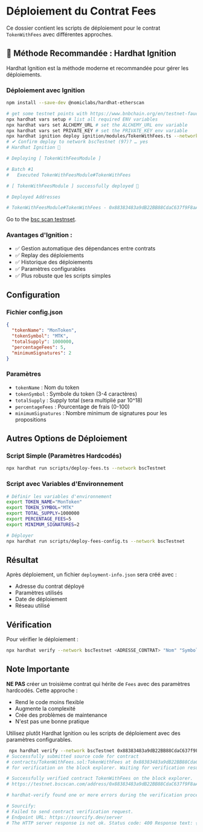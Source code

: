 # Déploiement du Contrat Fees

Ce dossier contient les scripts de déploiement pour le contrat `TokenWithFees` avec différentes approches.

## 🚀 Méthode Recommandée : Hardhat Ignition

Hardhat Ignition est la méthode moderne et recommandée pour gérer les déploiements.

### Déploiement avec Ignition


```bash
npm install --save-dev @nomiclabs/hardhat-etherscan

# get some testnet points with https://www.bnbchain.org/en/testnet-faucet
npx hardhat vars setup # list all required ENV variables
npx hardhat vars set ALCHEMY_URL # set the ALCHEMY_URL env variable
npx hardhat vars set PRIVATE_KEY # set the PRIVATE_KEY env variable
npx hardhat ignition deploy ignition/modules/TokenWithFees.ts --network bscTestnet
# ✔ Confirm deploy to network bscTestnet (97)? … yes
# Hardhat Ignition 🚀

# Deploying [ TokenWithFeesModule ]

# Batch #1
#   Executed TokenWithFeesModule#TokenWithFees

# [ TokenWithFeesModule ] successfully deployed 🚀

# Deployed Addresses

# TokenWithFeesModule#TokenWithFees - 0x88383483a9dB22BB88CdaC637f9F8aA8A3E66c66
```

Go to the [bsc scan testnset](https://testnet.bscscan.com/).


### Avantages d'Ignition :
- ✅ Gestion automatique des dépendances entre contrats
- ✅ Replay des déploiements
- ✅ Historique des déploiements
- ✅ Paramètres configurables
- ✅ Plus robuste que les scripts simples

## Configuration

### Fichier config.json
```json
{
  "tokenName": "MonToken",
  "tokenSymbol": "MTK",
  "totalSupply": 1000000,
  "percentageFees": 5,
  "minimumSignatures": 2
}
```

### Paramètres
- `tokenName` : Nom du token
- `tokenSymbol` : Symbole du token (3-4 caractères)
- `totalSupply` : Supply total (sera multiplié par 10^18)
- `percentageFees` : Pourcentage de frais (0-100)
- `minimumSignatures` : Nombre minimum de signatures pour les propositions

## Autres Options de Déploiement

### Script Simple (Paramètres Hardcodés)
```bash
npx hardhat run scripts/deploy-fees.ts --network bscTestnet
```

### Script avec Variables d'Environnement
```bash
# Définir les variables d'environnement
export TOKEN_NAME="MonToken"
export TOKEN_SYMBOL="MTK"
export TOTAL_SUPPLY=1000000
export PERCENTAGE_FEES=5
export MINIMUM_SIGNATURES=2

# Déployer
npx hardhat run scripts/deploy-fees-config.ts --network bscTestnet
```

## Résultat

Après déploiement, un fichier `deployment-info.json` sera créé avec :
- Adresse du contrat déployé
- Paramètres utilisés
- Date de déploiement
- Réseau utilisé

## Vérification

Pour vérifier le déploiement :
```bash
npx hardhat verify --network bscTestnet <ADRESSE_CONTRAT> "Nom" "Symbole" 1000000 5 2
```

## Note Importante

**NE PAS** créer un troisième contrat qui hérite de `Fees` avec des paramètres hardcodés. Cette approche :
- Rend le code moins flexible
- Augmente la complexité
- Crée des problèmes de maintenance
- N'est pas une bonne pratique

Utilisez plutôt Hardhat Ignition ou les scripts de déploiement avec des paramètres configurables.


```bash
 npx hardhat verify --network bscTestnet 0x88383483a9dB22BB88CdaC637f9F8aA8A3E66c66 Fees42 FE42 1000000 5 2
# Successfully submitted source code for contract
# contracts/TokenWithFees.sol:TokenWithFees at 0x88383483a9dB22BB88CdaC637f9F8aA8A3E66c66
# for verification on the block explorer. Waiting for verification result...

# Successfully verified contract TokenWithFees on the block explorer.
# https://testnet.bscscan.com/address/0x88383483a9dB22BB88CdaC637f9F8aA8A3E66c66#code

# hardhat-verify found one or more errors during the verification process:

# Sourcify:
# Failed to send contract verification request.
# Endpoint URL: https://sourcify.dev/server
# The HTTP server response is not ok. Status code: 400 Response text: {"error":"Invalid or missing sources in TokenWithFees:\nMissing sources: contracts/ERC20.sol\nInvalid sources: ","message":"Invalid or missing sources in TokenWithFees:\nMissing sources: contracts/ERC20.sol\nInvalid sources: "}
```